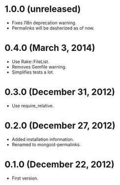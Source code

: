 # 1.0.0 (unreleased)

* Fixes I18n deprecation warning.
* Permalinks will be dasherized as of now.

# 0.4.0 (March 3, 2014)

* Use Rake::FileList.
* Removes Gemfile warning.
* Simplifies tests a lot.

# 0.3.0 (December 31, 2012)

* Use require_relative.

# 0.2.0 (December 27, 2012)

* Added installation information.
* Renamed to mongoid-permalinks.

# 0.1.0 (December 22, 2012)

* First version.
